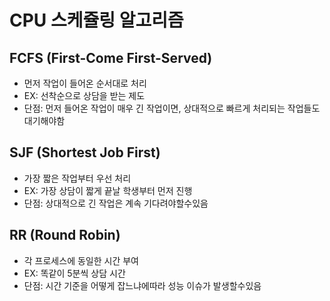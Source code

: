 # CPU 스케쥴링 알고리즘

## FCFS (First-Come First-Served)

- 먼저 작업이 들어온 순서대로 처리
- EX: 선착순으로 상담을 받는 제도
- 단점: 먼저 들어온 작업이 매우 긴 작업이면, 상대적으로 빠르게 처리되는 작업들도 대기해야함

## SJF (Shortest Job First)

- 가장 짧은 작업부터 우선 처리
- EX: 가장 상담이 짧게 끝날 학생부터 먼저 진행
- 단점: 상대적으로 긴 작업은 계속 기다려야할수있음

## RR (Round Robin)

- 각 프로세스에 동일한 시간 부여
- EX: 똑같이 5분씩 상담 시간
- 단점: 시간 기준을 어떻게 잡느냐에따라 성능 이슈가 발생할수있음
